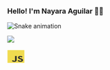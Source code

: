   ### Hello! I'm Nayara Aguilar 👩‍💻
  


![Snake animation](https://github.com/nayyadev/nayyadev/blob/output/github-contribution-grid-snake.svg)

<a href="https://www.linkedin.com/in/nayara-aguilar-dev/" target="_blank"><img src="https://img.shields.io/badge/-LinkedIn-%230077B5?style=for-the-badge&logo=linkedin&logoColor=white" target="_blank"></a> 

<img align="center" alt="Tha-CSS" height="30" width="40" src="https://raw.githubusercontent.com/devicons/devicon/master/icons/javascript/javascript-original.svg"> 

 
